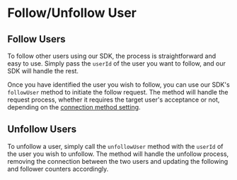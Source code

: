 # Follow/Unfollow User

## Follow Users

To follow other users using our SDK, the process is straightforward and easy to use. Simply pass the `userId` of the user you want to follow, and our SDK will handle the rest.

Once you have identified the user you wish to follow, you can use our SDK's  `followUser` method to initiate the follow request. The method will handle the request process, whether it requires the target user's acceptance or not, depending on the [connection method setting](./#user-connection-method-concept).

<Tabs>
  <Tab title="iOS">
    <CodeBlock url="https://gist.github.com/amythee/40addba36b2b15245772d1b321c03fa7" />
  </Tab>
  <Tab title="Android">
    <CodeBlock url="https://gist.github.com/amythee/f4173808623f4b5ffbe0b60c35477574#file-amityfollowrequestsending-kt" />
  </Tab>
  <Tab title="JavaScript">
    <CodeBlock url="https://gist.github.com/amythee/911c7712c476bf81cdd0db49a1c47427#file-followuser-js" />
  </Tab>
  <Tab title="TypeScript">
    <CodeBlock url="https://gist.github.com/amythee/c05512aa27368a8fda8e63a6713db1f9#file-follow-ts" />
  </Tab>
  <Tab title="Flutter">
    <CodeBlock url="https://gist.github.com/amythee/1d8cf850e0d4f6f9099b13fa1a7f29c1#file-amityfollowsendrequest-dart" />
  </Tab>
</Tabs>

## Unfollow Users

To unfollow a user, simply call the `unfollowUser` method with the `userId` of the user you wish to unfollow. The method will handle the unfollow process, removing the connection between the two users and updating the following and follower counters accordingly.

<Tabs>
  <Tab title="iOS">
    <CodeBlock url="https://gist.github.com/amythee/002167ed9d26decdad542cda326a1a0d" />
  </Tab>
  <Tab title="Android">
    <CodeBlock url="https://gist.github.com/amythee/31b25590c913eacec07869b56b95e098#file-amityfollowrequestwithdrawal-kt" />
  </Tab>
  <Tab title="JavaScript">
    <CodeBlock url="https://gist.github.com/amythee/100db9bc01230613b99453edf10ed22f#file-followuser-js" />
  </Tab>
  <Tab title="TypeScript">
    <CodeBlock url="https://gist.github.com/amythee/4c6bc6cb938d7d643c7d3bd15486f8ee#file-unfollow-ts" />
  </Tab>
  <Tab title="Flutter">
    <CodeBlock url="https://gist.github.com/amythee/b3eaaf0b91c83b5b3f1fde3f90a52fde#file-amityfollowwithdrawrequest-dart" />
  </Tab>
</Tabs>